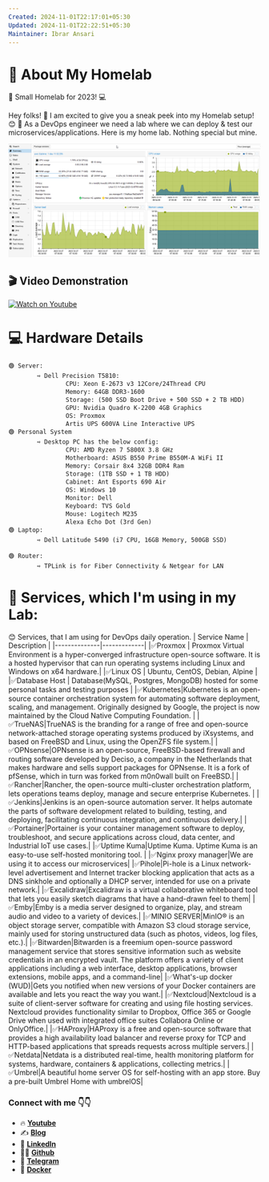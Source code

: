 ```yaml
---
Created: 2024-11-01T22:17:01+05:30
Updated: 2024-11-01T22:22:51+05:30
Maintainer: Ibrar Ansari
---
```

# 🎪 About My Homelab
🏡 Small Homelab for 2023! 💻

Hey folks! 👋 I am excited to give you a sneak peek into my Homelab setup! 😊
🚀 As a DevOps engineer we need a lab where we can deploy & test our microservices/applications. Here is my home lab. Nothing special but mine.


<img src="Proxmox_Dashboard.png" alt="Proxmox_Dashboard.png" width="800"/>

## 🎬 Video Demonstration
[![Watch on Youtube](https://i.ytimg.com/vi/sxfWdb0wwak/maxresdefault.jpg)](https://youtu.be/sxfWdb0wwak?si=fpwlBIFz-tmJM895)


# 💻 Hardware Details

```
🟢 Server:
        ➺ Dell Precision T5810:
                CPU: Xeon E-2673 v3 12Core/24Thread CPU
                Memory: 64GB DDR3-1600
                Storage: (500 SSD Boot Drive + 500 SSD + 2 TB HDD)
                GPU: Nvidia Quadro K-2200 4GB Graphics 
                OS: Proxmox
                Artis UPS 600VA Line Interactive UPS
🟢 Personal System
        ➺ Desktop PC has the below config:
                CPU: AMD Ryzen 7 5800X 3.8 GHz
                Motherboard: ASUS B550 Prime B550M-A WiFi II
                Memory: Corsair 8x4 32GB DDR4 Ram
                Storage: (1TB SSD + 1 TB HDD)
                Cabinet: Ant Esports 690 Air
                OS: Windows 10
                Monitor: Dell 
                Keyboard: TVS Gold
                Mouse: Logitech M235
                Alexa Echo Dot (3rd Gen)
🟢 Laptop:
        ➺ Dell Latitude 5490 (i7 CPU, 16GB Memory, 500GB SSD)

🟢 Router: 
        ➺ TPLink is for Fiber Connectivity & Netgear for LAN
```

# 📌 Services, which I'm using in my Lab:

😊 Services, that I am using for DevOps daily operation.
| Service Name | Description |
|--------------|-------------|
|✅Proxmox | Proxmox Virtual Environment is a hyper-converged infrastructure open-source software. It is a hosted hypervisor that can run operating systems including Linux and Windows on x64 hardware.|
|✅Linux OS | Ubuntu, CentOS, Debian, Alpine |
|✅Database Host | Database(MySQL, Postgres, MongoDB) hosted for some personal tasks and testing purposes |
|✅Kubernetes|Kubernetes is an open-source container orchestration system for automating software deployment, scaling, and management. Originally designed by Google, the project is now maintained by the Cloud Native Computing Foundation. |
|✅TrueNAS|TrueNAS is the branding for a range of free and open-source network-attached storage operating systems produced by iXsystems, and based on FreeBSD and Linux, using the OpenZFS file system.|
|✅OPNsense|OPNsense is an open-source, FreeBSD-based firewall and routing software developed by Deciso, a company in the Netherlands that makes hardware and sells support packages for OPNsense. It is a fork of pfSense, which in turn was forked from m0n0wall built on FreeBSD.|
|✅Rancher|Rancher, the open-source multi-cluster orchestration platform, lets operations teams deploy, manage and secure enterprise Kubernetes. |
|✅Jenkins|Jenkins is an open-source automation server. It helps automate the parts of software development related to building, testing, and deploying, facilitating continuous integration, and continuous delivery.|
|✅Portainer|Portainer is your container management software to deploy, troubleshoot, and secure applications across cloud, data center, and Industrial IoT use cases.|
|✅Uptime Kuma|Uptime Kuma. Uptime Kuma is an easy-to-use self-hosted monitoring tool. |
|✅Nginx proxy manager|We are using it to access our microservices|
|✅Pihole|Pi-hole is a Linux network-level advertisement and Internet tracker blocking application that acts as a DNS sinkhole and optionally a DHCP server, intended for use on a private network.|
|✅Excalidraw|Excalidraw is a virtual collaborative whiteboard tool that lets you easily sketch diagrams that have a hand-drawn feel to them|
|✅Emby|Emby is a media server designed to organize, play, and stream audio and video to a variety of devices.|
|✅MINIO SERVER|MinIO® is an object storage server, compatible with Amazon S3 cloud storage service, mainly used for storing unstructured data (such as photos, videos, log files, etc.).|
|✅Bitwarden|Bitwarden is a freemium open-source password management service that stores sensitive information such as website credentials in an encrypted vault. The platform offers a variety of client applications including a web interface, desktop applications, browser extensions, mobile apps, and a command-line|
|✅What's-up docker (WUD)|Gets you notified when new versions of your Docker containers are available and lets you react the way you want.|
|✅Nextcloud|Nextcloud is a suite of client-server software for creating and using file hosting services. Nextcloud provides functionality similar to Dropbox, Office 365 or Google Drive when used with integrated office suites Collabora Online or OnlyOffice.|
|✅HAProxy|HAProxy is a free and open-source software that provides a high availability load balancer and reverse proxy for TCP and HTTP-based applications that spreads requests across multiple servers.|
|✅Netdata|Netdata is a distributed real-time, health monitoring platform for systems, hardware, containers & applications, collecting metrics.|
|✅Umbrel|A beautiful home server OS for self-hosting with an app store. Buy a pre-built Umbrel Home with umbrelOS|

### Connect with me 👇👇

- 🔥 [**Youtube**](https://www.youtube.com/@DevOpsinAction?sub_confirmation=1)
- ✍ [**Blog**](https://ibraransari.blogspot.com/)
- 💼 [**LinkedIn**](https://www.linkedin.com/in/ansariibrar/)
- 👨‍💻 [**Github**](https://github.com/meibraransari?tab=repositories)
- 💬 [**Telegram**](https://t.me/DevOpsinActionTelegram)
- 🐳 [**Docker**](https://hub.docker.com/u/ibraransaridocker)


